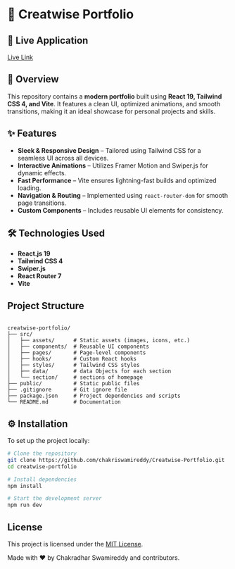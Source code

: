 # 🎨 Creatwise Portfolio  

## 🚀 Live Application  
[Live Link](https://creatwise-portfolio.vercel.app/home)  

## 🌟 Overview  
This repository contains a **modern portfolio** built using **React 19, Tailwind CSS 4, and Vite**. It features a clean UI, optimized animations, and smooth transitions, making it an ideal showcase for personal projects and skills.  

## ✨ Features  
- **Sleek & Responsive Design** – Tailored using Tailwind CSS for a seamless UI across all devices.  
- **Interactive Animations** – Utilizes Framer Motion and Swiper.js for dynamic effects.  
- **Fast Performance** – Vite ensures lightning-fast builds and optimized loading.  
- **Navigation & Routing** – Implemented using `react-router-dom` for smooth page transitions.  
- **Custom Components** – Includes reusable UI elements for consistency.  

## 🛠 Technologies Used  
- **React.js 19**  
- **Tailwind CSS 4**  
- **Swiper.js**  
- **React Router 7**  
- **Vite**  


## Project Structure
```

creatwise-portfolio/
├── src/
│   ├── assets/      # Static assets (images, icons, etc.)
│   ├── components/  # Reusable UI components
│   ├── pages/       # Page-level components
│   ├── hooks/       # Custom React hooks
│   ├── styles/      # Tailwind CSS styles
│   ├── data/        # data Objects for each section
│   └── section/     # sections of homepage
├── public/          # Static public files
├── .gitignore       # Git ignore file
├── package.json     # Project dependencies and scripts
└── README.md        # Documentation
```


## ⚙️ Installation  
To set up the project locally:  
```bash
# Clone the repository
git clone https://github.com/chakriswamireddy/Creatwise-Portfolio.git
cd creatwise-portfolio

# Install dependencies
npm install

# Start the development server
npm run dev

```

## License
This project is licensed under the [MIT License](LICENSE).

Made with ❤️ by Chakradhar Swamireddy and contributors.
